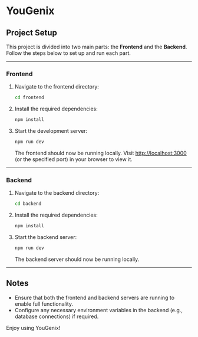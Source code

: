 # YouGenix

## Project Setup

This project is divided into two main parts: the **Frontend** and the **Backend**. Follow the steps below to set up and run each part.

---

### Frontend

1. Navigate to the frontend directory:
   ```bash
   cd frontend
   ```

2. Install the required dependencies:
   ```bash
   npm install
   ```

3. Start the development server:
   ```bash
   npm run dev
   ```

   The frontend should now be running locally. Visit [http://localhost:3000](http://localhost:3000) (or the specified port) in your browser to view it.

---

### Backend

1. Navigate to the backend directory:
   ```bash
   cd backend
   ```

2. Install the required dependencies:
   ```bash
   npm install
   ```

3. Start the backend server:
   ```bash
   npm run dev
   ```

   The backend server should now be running locally.

---

## Notes

- Ensure that both the frontend and backend servers are running to enable full functionality.
- Configure any necessary environment variables in the backend (e.g., database connections) if required.

Enjoy using YouGenix!
